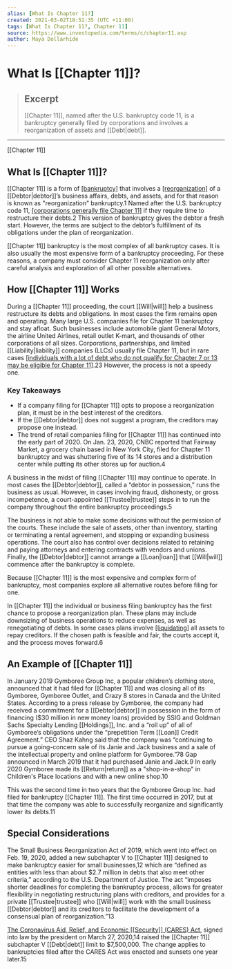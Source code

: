 ```yaml
---
alias: [What Is Chapter 11?]
created: 2021-03-02T18:51:35 (UTC +11:00)
tags: [What Is Chapter 11?, Chapter 11]
source: https://www.investopedia.com/terms/c/chapter11.asp
author: Maya Dollarhide
---
```


# What Is [[Chapter 11]]?

> ## Excerpt
> [[Chapter 11]], named after the U.S. bankruptcy code 11, is a bankruptcy generally filed by corporations and involves a reorganization of assets and [[Debt|debt]].

---

[[Chapter 11]]
## What Is [[Chapter 11]]?

[[Chapter 11]] is a form of [[bankruptcy]](https://www.investopedia.com/video/play/bankruptcy/) that involves a [[reorganization]](https://www.investopedia.com/terms/r/reorganization.asp) of a [[Debtor|debtor]]’s business affairs, debts, and assets, and for that reason is known as "reorganization" bankruptcy.1 Named after the U.S. bankruptcy code 11, [[corporations generally file Chapter 11]](https://www.investopedia.com/articles/01/120501.asp) if they require time to restructure their debts.2 This version of bankruptcy gives the debtor a fresh start. However, the terms are subject to the debtor’s fulfillment of its obligations under the plan of reorganization.

[[Chapter 11]] bankruptcy is the most complex of all bankruptcy cases. It is also usually the most expensive form of a bankruptcy proceeding. For these reasons, a company must consider Chapter 11 reorganization only after careful analysis and exploration of all other possible alternatives.

## How [[Chapter 11]] Works

During a [[Chapter 11]] proceeding, the court [[Will|will]] help a business restructure its debts and obligations. In most cases the firm remains open and operating. Many large U.S. companies file for Chapter 11 bankruptcy and stay afloat. Such businesses include automobile giant General Motors, the airline United Airlines, retail outlet K-mart, and thousands of other corporations of all sizes. Corporations, partnerships, and limited [[Liability|liability]] companies (LLCs) usually file Chapter 11, but in rare cases [[individuals with a lot of debt who do not qualify for Chapter 7 or 13 may be eligible for Chapter 11]](https://www.investopedia.com/ask/answers/061815/what-are-differences-between-chapter-11-and-chapter-13-bankruptcy.asp).23 However, the process is not a speedy one.

### Key Takeaways

-   If a company filing for [[Chapter 11]] opts to propose a reorganization plan, it must be in the best interest of the creditors.
-   If the [[Debtor|debtor]] does not suggest a program, the creditors may propose one instead.
-   The trend of retail companies filing for [[Chapter 11]] has continued into the early part of 2020. On Jan. 23, 2020, CNBC reported that Fairway Market, a grocery chain based in New York City, filed for Chapter 11 bankruptcy and was shuttering five of its 14 stores and a distribution center while putting its other stores up for auction.4

A business in the midst of filing [[Chapter 11]] may continue to operate. In most cases the [[Debtor|debtor]], called a “debtor in possession,” runs the business as usual. However, in cases involving fraud, dishonesty, or gross incompetence, a court-appointed [[Trustee|trustee]] steps in to run the company throughout the entire bankruptcy proceedings.5

The business is not able to make some decisions without the permission of the courts. These include the sale of assets, other than inventory, starting or terminating a rental agreement, and stopping or expanding business operations. The court also has control over decisions related to retaining and paying attorneys and entering contracts with vendors and unions. Finally, the [[Debtor|debtor]] cannot arrange a [[Loan|loan]] that [[Will|will]] commence after the bankruptcy is complete.

Because [[Chapter 11]] is the most expensive and complex form of bankruptcy, most companies explore all alternative routes before filing for one.

In [[Chapter 11]] the individual or business filing bankruptcy has the first chance to propose a reorganization plan. These plans may include downsizing of business operations to reduce expenses, as well as renegotiating of debts. In some cases plans involve [[liquidating]](https://www.investopedia.com/terms/l/[[Liquidate|liquidate]].asp) all assets to repay creditors. If the chosen path is feasible and fair, the courts accept it, and the process moves forward.6

## An Example of [[Chapter 11]]

In January 2019 Gymboree Group Inc, a popular children’s clothing store, announced that it had filed for [[Chapter 11]] and was closing all of its Gymboree, Gymboree Outlet, and Crazy 8 stores in Canada and the United States. According to a press release by Gymboree, the company had received a commitment for a [[Debtor|debtor]] in possession in the form of financing ($30 million in new money loans) provided by SSIG and Goldman Sachs Specialty Lending [[Holdings]], Inc. and a “roll up” of all of Gymboree’s obligations under the “prepetition Term [[Loan]] Credit Agreement.” CEO Shaz Kahng said that the company was “continuing to pursue a going-concern sale of its Janie and Jack business and a sale of the intellectual property and online platform for Gymboree.”78 Gap announced in March 2019 that it had purchased Janie and Jack.9 In early 2020 Gymboree made its [[Return|return]] as a "shop-in-a-shop" in Children's Place locations and with a new online shop.10

This was the second time in two years that the Gymboree Group Inc. had filed for bankruptcy [[Chapter 11]]. The first time occurred in 2017, but at that time the company was able to successfully reorganize and significantly lower its debts.11

## Special Considerations

The Small Business Reorganization Act of 2019, which went into effect on Feb. 19, 2020, added a new subchapter V to [[Chapter 11]] designed to make bankruptcy easier for small businesses,12 which are “defined as entities with less than about $2.7 million in debts that also meet other criteria,” according to the U.S. Department of Justice. The act “imposes shorter deadlines for completing the bankruptcy process, allows for greater flexibility in negotiating restructuring plans with creditors, and provides for a private [[Trustee|trustee]] who [[Will|will]] work with the small business [[Debtor|debtor]] and its creditors to facilitate the development of a consensual plan of reorganization.”13 

[The Coronavirus Aid, Relief, and Economic [[Security]] (CARES) Act](https://www.investopedia.com/coronavirus-aid-relief-and-economic-security-cares-act-4800707), signed into law by the president on March 27, 2020,14 raised the [[Chapter 11]] subchapter V [[Debt|debt]] limit to $7,500,000. The change applies to bankruptcies filed after the CARES Act was enacted and sunsets one year later.15
